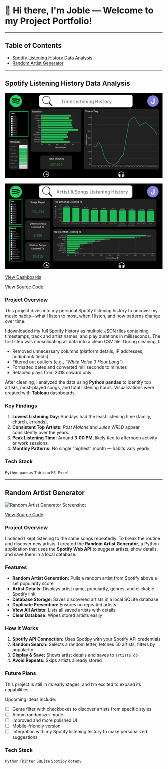 # 👋 Hi there, I'm Joble — Welcome to my Project Portfolio! 

---

## Table of Contents
- [Spotify Listening History Data Analysis](#spotify-listening-history-data-analysis)
- [Random Artist Generator](#random-artist-generator)

---

## Spotify Listening History Data Analysis


![Spotify Project Screenshot](https://raw.githubusercontent.com/Joble9012/Images/f05a1e72853e1ac452fe05bccedf462cc8873881/Dashboard1.png)

![Spotify Project Screenshot](https://raw.githubusercontent.com/Joble9012/Images/f05a1e72853e1ac452fe05bccedf462cc8873881/Dashboard2.png)

[View Dashboards](https://public.tableau.com/views/Dashboard_17546697496100/ArtistSongDashboard?:language=en-US&publish=yes&:sid=&:redirect=auth&:display_count=n&:origin=viz_share_link)  

[View Source Code](https://github.com/Joble9012/SpotifyListeningHistoryDataAnalysis)  

### Project Overview
This project dives into my personal Spotify listening history to uncover my music habits—what I listen to most, when I listen, and how patterns change over time.  

I downloaded my full Spotify history as multiple JSON files containing timestamps, track and artist names, and play durations in milliseconds. The first step was consolidating all data into a clean CSV file. During cleaning, I:  
- Removed unnecessary columns (platform details, IP addresses, audiobook fields)  
- Filtered out outliers (e.g., *“White Noise 3 Hour Long”*)  
- Formatted dates and converted milliseconds to minutes  
- Retained plays from 2018 onward only  

After cleaning, I analyzed the data using **Python pandas** to identify top artists, most-played songs, and total listening hours. Visualizations were created with **Tableau** dashboards.

### Key Findings
1. **Lowest Listening Day:** Sundays had the least listening time (family, church, errands).  
2. **Consistent Top Artists:** *Post Malone* and *Juice WRLD* appear consistently over the years.  
3. **Peak Listening Time:** Around **3:00 PM**, likely tied to afternoon activity or work sessions.  
4. **Monthly Patterns:** No single “highest” month — habits vary yearly.

### Tech Stack
`Python` `pandas` `Tableau` `MS Excel`

---

## Random Artist Generator

![Random Artist Generator Screenshot](https://raw.githubusercontent.com/yourusername/project-two/main/demo.png)

[View Source Code](https://github.com/Joble9012/RandomArtistGenerator)  

### Project Overview
I noticed I kept listening to the same songs repeatedly. To break the routine and discover new artists, I created the **Random Artist Generator**, a Python application that uses the **Spotify Web API** to suggest artists, show details, and save them in a local database.

### Features
- **Random Artist Generation:** Pulls a random artist from Spotify above a set popularity score  
- **Artist Details:** Displays artist name, popularity, genres, and clickable Spotify link  
- **Database Storage:** Saves discovered artists in a local SQLite database  
- **Duplicate Prevention:** Ensures no repeated artists  
- **View All Artists:** Lists all saved artists with details  
- **Clear Database:** Wipes stored artists easily

### How It Works
1. **Spotify API Connection:** Uses Spotipy with your Spotify API credentials  
2. **Random Search:** Selects a random letter, fetches 50 artists, filters by popularity  
3. **Display & Save:** Shows artist details and saves to `artists.db`  
4. **Avoid Repeats:** Skips artists already stored

### Future Plans
This project is still in its early stages, and I’m excited to expand its capabilities.  

Upcoming ideas include:  
- [ ] Genre filter with checkboxes to discover artists from specific styles  
- [ ] Album randomizer mode  
- [ ] Improved and more polished UI  
- [ ] Mobile-friendly version  
- [ ] Integration with my Spotify listening history to make personalized suggestions

### Tech Stack
`Python` `Tkinter` `SQLite` `Spotipy` `dotenv`
